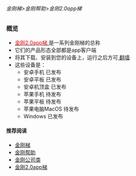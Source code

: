 ###### 金刚梯>金刚帮助>金刚2.0app梯
### 概览

- [<font color="red"> 金刚2.0app梯 </font>](https://github.com/a2zitpro/web/blob/master/kkproducts2.0.md)是一系列金刚梯的总称
- 它们的产品形态全部都是app客户端
- 将其下载、安装到您的设备上，运行之后方可[ 翻墙 ](https://github.com/a2zitpro/web/blob/master/list_abcofvpn.md)
- 这些设备是：
  - 安卓手机 已发布
  - 安卓平板 已发布
  - 安卓机顶盒 已发布
  - 苹果手机 待发布
  - 苹果平板 待发布
  - 苹果电脑MacOS 待发布
  - Windows 已发布

#### 推荐阅读
- [金刚梯](https://github.com/a2zitpro/web/blob/master/dlb.md)
- [金刚帮助](https://github.com/a2zitpro/web/blob/master/list_helpkkvpn.md)
- [金刚公司类](https://github.com/a2zitpro/web/blob/master/list_a2zitpro.md)
- [金刚2.0app梯](https://github.com/a2zitpro/web/blob/master/list_helpkkvpn2.0.md)
